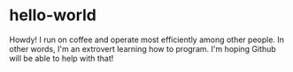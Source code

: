 # hello-world

Howdy! I run on coffee and operate most efficiently among other people. In other words, I'm an extrovert learning how to program. I'm hoping Github will be able to help with that!
